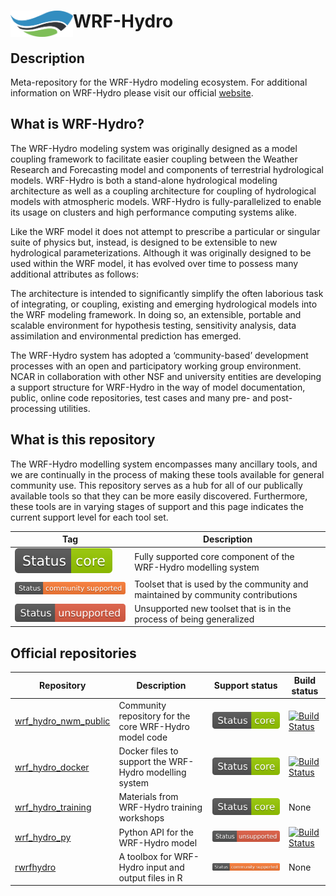 # WRF-Hydro <img src="https://github.com/NCAR/wrf_hydro_nwm_public/blob/master/.github/images/wrf_hydro_symbol_logo_2017_09.png" width=100 align="left" />

## Description
Meta-repository for the WRF-Hydro modeling ecosystem. For additional information on WRF-Hydro please visit our official [website](https://ral.ucar.edu/projects/wrf_hydro/overview).

## What is WRF-Hydro?
The WRF-Hydro modeling system was originally designed as a model coupling framework to facilitate easier coupling between the Weather Research and Forecasting model and components of terrestrial hydrological models.  WRF-Hydro is both a stand-alone hydrological modeling architecture as well as a coupling architecture for coupling of hydrological models with atmospheric models.  WRF-Hydro is fully-parallelized to enable its usage on clusters and high performance computing systems alike.

Like the WRF model it does not attempt to prescribe a particular or singular suite of physics but, instead, is designed to be extensible to new hydrological parameterizations.  Although it was originally designed to be used within the WRF model, it has evolved over time to possess many additional attributes as follows:

The architecture is intended to significantly simplify the often laborious task of integrating, or coupling, existing and emerging hydrological models into the WRF modeling framework.  In doing so, an extensible, portable and scalable environment for hypothesis testing, sensitivity analysis, data assimilation and environmental prediction has emerged. 

The WRF-Hydro system has adopted a ‘community-based’ development processes with an open and participatory working group environment.  NCAR in collaboration with other NSF and university entities are developing a support structure for WRF-Hydro in the way of model documentation, public, online code repositories, test cases and many pre- and post-processing utilities.

## What is this repository
The WRF-Hydro modelling system encompasses many ancillary tools, and we are continually in the
process of making these tools available for general community use. This repository serves as a hub
for all of our publically available tools so that they can be more easily discovered. Furthermore,
these tools are in varying stages of support and this page indicates the current support level for
each tool set.

|Tag|Description|
|------|------|
| ![](static/badges/Status-Core-green.svg) | Fully supported core component of the WRF-Hydro modelling system |
![](static/badges/Status-community_supported-orange.svg) | Toolset that is used by the community and maintained by community contributions | 
![](static/badges/Status-unsupported-red.svg) | Unsupported new toolset that is in the process of being generalized |



## Official repositories
|Repository|Description|Support status|Build status|
|------|------|-----------|---------|
[wrf_hydro_nwm_public](https://github.com/NCAR/wrf_hydro_nwm_public) | Community repository for the core WRF-Hydro model code | ![](static/badges/Status-Core-green.svg) | [![Build Status](https://travis-ci.org/NCAR/wrf_hydro_nwm_public.svg?branch=master)](https://travis-ci.org/NCAR/wrf_hydro_nwm_public) |
[wrf_hydro_docker](https://github.com/NCAR/wrf_hydro_docker) | Docker files to support the WRF-Hydro modelling system | ![](static/badges/Status-Core-green.svg) | [![Build Status](https://travis-ci.org/NCAR/wrf_hydro_docker.svg?branch=master)](https://travis-ci.org/NCAR/wrf_hydro_docker) | 
[wrf_hydro_training](https://github.com/NCAR/wrf_hydro_training) | Materials from WRF-Hydro training workshops | ![](static/badges/Status-Core-green.svg) | None | 
[wrf_hydro_py](https://github.com/NCAR/wrf_hydro_py) | Python API for the WRF-Hydro model | ![](static/badges/Status-unsupported-red.svg) | [![Build Status](https://travis-ci.org/NCAR/wrf_hydro_py.svg?branch=master)](https://travis-ci.org/NCAR/wrf_hydro_py) | 
[rwrfhydro](https://github.com/NCAR/rwrfhydro) | A toolbox for WRF-Hydro input and output files in R | ![](static/badges/Status-community_supported-orange.svg) | None |

